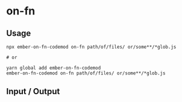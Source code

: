 # on-fn

## Usage

```
npx ember-on-fn-codemod on-fn path/of/files/ or/some**/*glob.js

# or

yarn global add ember-on-fn-codemod
ember-on-fn-codemod on-fn path/of/files/ or/some**/*glob.js
```

## Input / Output

<!--FIXTURES_TOC_START-->

<!--FIXTURES_TOC_END-->

<!--FIXTURES_CONTENT_START-->

<!--FIXTURES_CONTENT_END-->

